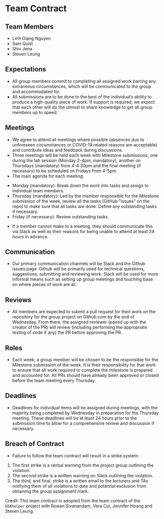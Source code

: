 # Team Contract

## Team Members
* Linh Giang Nguyen
* Sam Quist
* Shiv Jena
* Steven Leung
 
## Expectations
* All group members commit to completing all assigned work barring any extraneous circumstances, which will be communicated to the group and accommodated for.
* All submissions are to be done to the best of the individual’s ability to produce a high-quality piece of work. If support is required, we expect that each other will do the utmost to share knowledge to get all group members up to speed.

## Meetings
* We agree to attend all meetings where possible (absences due to unforeseen circumstances or COVID-19 related reasons are acceptable) and contribute ideas and feedback during discussions.
* Three meetings will be held each week with Milestone submissions, one during the lab session (Monday 2-4pm, mandatory), another on Thursdays (mandatory) from 4-4:30pm and the final meeting (if necessary) to be scheduled on Fridays from 4-5pm.
* The main agenda for each meeting:
- Monday (mandatory): Break down the work into tasks and assign to individual team members.  
- Thursday (mandatory): Led by the member responsible for the Milestone submission of the week, review all the tasks (GitHub "issues" on the repo) to make sure that all tasks are done.  Define any outstanding tasks if necessary.
- Friday (if necessary): Review outstanding tasks.
* If a member cannot make to a meeting, they should communicate this via Slack as well as their reasons for being unable to attend at least 24 hours in advance.
 
## Communication
* Our primary communication channels will be Slack and the Github issues page. Github will be primarily used for technical questions, suggestions, submitting and reviewing work. Slack will be used for more informal means such as setting up group meetings and touching base on where pieces of work are at.
 
## Reviews
* All members are expected to submit a pull request for their work on the repository for the group project on Github.com by the end of Wednesday. From there, the assigned reviewer (paired up with the creator of the PR) will review (including performing the appropriate testing of code if any) the PR before approving the PR.
 
## Roles
* Each week, a group member will be chosen to be the responsible for the Milestone submission of the week.  It is their responsibility for that work to ensure that all work required to complete the milestone is prepared and accounted for.  All PRs should have already been approved or closed before the team meeting every Thursday.
 
## Deadlines
* Deadlines for individual items will be assigned during meetings, with the majority being completed by Wednesday in preparation for the Thursday meeting. These deadlines will be at least 24 hours prior to the submission time to allow for a comprehensive review and discussion if necessary.
 
## Breach of Contract
* Failure to follow the team contract will result in a strike system:
1. The first strike is a verbal warning from the project group outlining the violation.
2. The second strike is a written warning on Slack outlining the violation.
3. The third, and final, strike is a written email to the lecturers and TAs notifying them of all violations to date and potential exclusion from obtaining the group assignment mark.

Credit: This team contract is adopted from the team contract of the `EDAhelper` project with Rowan Sivanandam, Vera Cui, Jennifer Hoang and Steven Leung.
